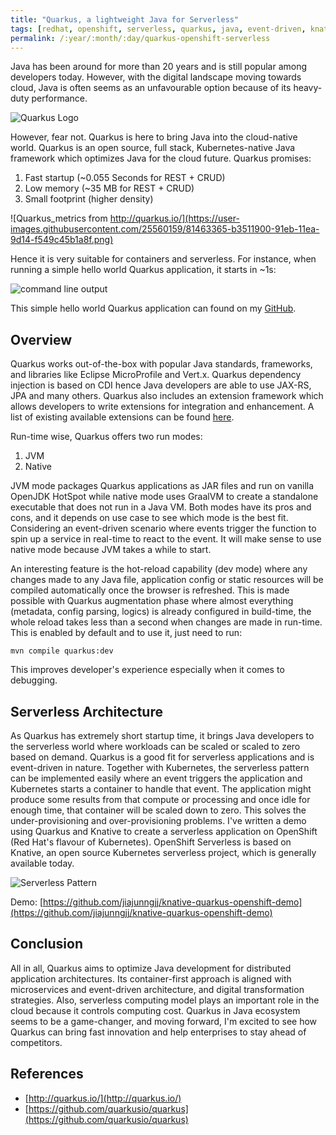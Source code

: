 ```yaml
---
title: "Quarkus, a lightweight Java for Serverless"
tags: [redhat, openshift, serverless, quarkus, java, event-driven, knative]
permalink: /:year/:month/:day/quarkus-openshift-serverless
---
```

Java has been around for more than 20 years and is still popular among developers today. However, with the digital landscape moving towards cloud, Java
is often seems as an unfavourable option because of its heavy-duty performance.

![Quarkus Logo](https://user-images.githubusercontent.com/25560159/81423897-ad295100-9187-11ea-8baf-94e0e232fb88.png)

However, fear not. Quarkus is here to bring Java into the cloud-native world. Quarkus is an open source, full stack, Kubernetes-native Java framework which optimizes Java for
the cloud future. Quarkus promises:

 1. Fast startup (~0.055 Seconds for REST + CRUD)
 2. Low memory (~35 MB for REST + CRUD)
 3. Small footprint (higher density)

![Quarkus_metrics from http://quarkus.io/](https://user-images.githubusercontent.com/25560159/81463365-b3511900-91eb-11ea-9d14-f549c45b1a8f.png)
  
Hence it is very suitable for containers and serverless. For instance, when running a simple hello world Quarkus application, it starts in ~1s:

![command line output](https://user-images.githubusercontent.com/25560159/81528510-76be2280-938f-11ea-9948-e4ea099e6ad6.png)

This simple hello world Quarkus application can found on my [GitHub](https://github.com/jiajunngjj/quarkus-helloworld). 

## Overview
Quarkus works out-of-the-box with popular Java standards, frameworks, and libraries like Eclipse MicroProfile and Vert.x. Quarkus dependency injection is based 
on CDI hence Java developers are able to use JAX-RS, JPA and many others. Quarkus also includes an extension framework which allows 
developers to write extensions for integration and enhancement. A list of existing available extensions can be found [here](https://github.com/quarkusio/quarkus/tree/master/extensions).

Run-time wise, Quarkus offers two run modes: 
1. JVM 
2. Native

JVM mode packages Quarkus applications as JAR files and run on vanilla OpenJDK HotSpot while native mode uses GraalVM to create a standalone executable that does not
run in a Java VM. Both modes have its pros and cons, and it depends on use case to see which mode is the best fit. Considering an event-driven scenario where events trigger the function 
to spin up a service in real-time to react to the event. It will make sense to use native mode because JVM takes a while to start.

An interesting feature is the hot-reload capability (dev mode) where any changes made to any Java file, application config or static 
resources will be compiled automatically once the browser is refreshed. This is made possible with Quarkus augmentation phase where almost everything (metadata, 
config parsing, logics) is already configured in build-time, the whole reload takes less than a second when changes are made in run-time.  This is enabled by default and to use it, just need to run:
```
mvn compile quarkus:dev
```
This improves developer's experience especially when it comes to debugging. 

## Serverless Architecture
As Quarkus has extremely short startup time, it brings Java developers to the serverless world where workloads can be scaled or scaled to zero based on demand. 
Quarkus is a good fit for serverless applications and is event-driven in nature. Together with Kubernetes, the serverless pattern can be implemented easily where
an event triggers the application and Kubernetes starts a container to handle that event. The application might produce some results from that compute or 
processing and once idle for enough time, that container will be scaled down to zero. This solves the under-provisioning and over-provisioning problems. I've written
a demo using Quarkus and Knative to create a serverless application on OpenShift (Red Hat's flavour of Kubernetes). OpenShift Serverless is based on Knative, an open 
source Kubernetes serverless project, which is generally available today. 

![Serverless Pattern](https://user-images.githubusercontent.com/25560159/81521596-40c27380-937a-11ea-9e3d-bb3ec9a048b1.png)

Demo: [https://github.com/jiajunngjj/knative-quarkus-openshift-demo](https://github.com/jiajunngjj/knative-quarkus-openshift-demo)

## Conclusion
All in all, Quarkus aims to optimize Java development for distributed application architectures. Its container-first approach is aligned with microservices and event-driven
architecture, and digital transformation strategies. Also, serverless computing model plays an important role in the cloud because it controls computing cost.
Quarkus in Java ecosystem seems to be a game-changer, and moving forward, I'm excited to see how Quarkus can bring fast innovation and help enterprises to stay ahead of competitors.

## References
* [http://quarkus.io/](http://quarkus.io/)
* [https://github.com/quarkusio/quarkus](https://github.com/quarkusio/quarkus)
